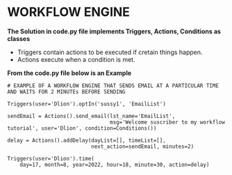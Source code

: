 # WORKFLOW ENGINE

**The Solution  in code.py file implements Triggers, Actions, Conditions as classes**

* Triggers contain actions to be executed if cretain things happen.
* Actions execute when a condition is met.

**From the code.py file below is an Example**

```
# EXAMPLE OF A WORKFLOW ENGINE THAT SENDS EMAIL AT A PARTICULAR TIME AND WAITS FOR 2 MINUTEs BEFORE SENDING

Triggers(user='Dlion').optIn('sussy1', 'EmailList')

sendEmail = Actions().send_email(lst_name='EmailList',
                                 msg='Welcome suscriber to my workflow tutorial', user='Dlion', condition=Conditions())

delay = Actions().addDelay(dayList=[], timeList=[],
                           next_action=sendEmail, minutes=2)

Triggers(user='Dlion').time(
    day=17, month=8, year=2022, hour=18, minute=30, action=delay)

```
